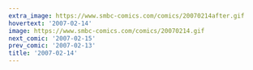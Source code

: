 ```yaml
---
extra_image: https://www.smbc-comics.com/comics/20070214after.gif
hovertext: '2007-02-14'
image: https://www.smbc-comics.com/comics/20070214.gif
next_comic: '2007-02-15'
prev_comic: '2007-02-13'
title: '2007-02-14'
---
```


